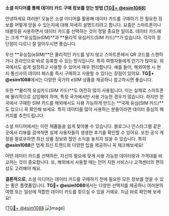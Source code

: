 **소셜 미디어를 통해 데이터 카드 구매 정보를 얻는 방법 [[TG💪+ @esim1088](https://t.me/s/esim1088)]**

안녕하세요 여러분! 오늘은 소셜 미디어를 활용해 데이터 카드를 구매하기 전 필요한 정보를 어떻게 얻을 수 있는지에 대해 자세히 설명드리려고 합니다. 요즘은 스마트폰이나 태블릿을 사용하면서 데이터 카드를 선택하는 것이 정말 중요한 일이죠. 데이터 카드에는 크게 **유심칩(eSIM)**과 **물리적 유심카드(SIM 카드)**가 있습니다. 각각의 장단점이 다르니 잘 알아두시면 좋습니다.

우선 **유심칩(eSIM)**은 물리적인 카드를 넣지 않고 스마트폰에서 QR 코드를 스캔하거나 온라인으로 바로 등록할 수 있는 방식입니다. 특히 여행자들에게 인기가 많아요. 외국에서도 쉽게 설정하고 사용할 수 있어서 매우 편리합니다. 예를 들어, 해외여행 시 현지 통신사의 데이터 패스를 즉시 구매하고 사용할 수 있다는 장점이 있어요. **TG💪+ @esim1088**에서는 다양한 국가의 eSIM 상품을 제공하니 참고하시면 좋습니다.

또한 **물리적 유심카드(SIM 카드)**도 여전히 많이 사용됩니다. 이는 실제로 스마트폰에 물리적으로 삽입해야 하며, 특정 국가에서만 사용 가능한 경우가 많습니다. 하지만 한국에서 구매한 SIM 카드를 해외에서도 사용 가능하게 만드는 **국제 유심(SIM 카드)**도 있으니 꼭 확인해 보세요. 특히 데이터를 많이 사용하는 분들이라면 데이터 중심의 패키지를 추천드립니다.

소셜 미디어에서는 이런 제품들을 쉽게 찾아볼 수 있습니다. 블로그나 인스타그램 같은 곳에서 리뷰를 검색하면 실제 사용자들의 생생한 후기를 확인할 수 있어요. 또한 공식 계정을 팔로우하면 최신 상품 정보와 할인 소식을 놓치지 않을 수 있습니다. 특히 **@esim1088**은 업계 최신 트렌드와 다양한 팁을 제공하니 꼭 체크해보세요!

어떤 데이터 카드를 선택하든, 자신의 필요에 맞게 사용 가능한 데이터량과 가격대를 비교하는 것이 중요합니다. 또, 해외에서 사용할 때는 언어 지원 서비스나 고객센터의 편의성도 고려해야 해요.

**결론적으로**, 소셜 미디어는 데이터 카드를 구매하기 전에 필요한 모든 정보를 얻을 수 있는 좋은 플랫폼입니다. **TG💪+ @esim1088**에서는 다양한 선택지를 제공하니 여러분의 여행 또는 일상에 적합한 데이터 카드를 찾으실 수 있을 거예요. 지금 바로 확인해 보세요!

[[TG💪+ @esim1088](https://t.me/s/esim1088) ![Image](https://i.postimg.cc/Y0z9fWf4/image.png)]